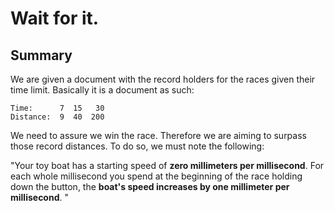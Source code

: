# Wait for it.
## Summary
We are given a document with the record holders for the races given their time limit.
Basically it is a document as such:
```
Time:      7  15   30
Distance:  9  40  200
```
We need to assure we win the race. Therefore we are aiming to surpass those record distances.
To do so, we must note the following:

"Your toy boat has a starting speed of __zero millimeters per millisecond__. For each whole millisecond you spend at the beginning of the race holding down the button, the __boat's speed increases by one millimeter per millisecond__. "
